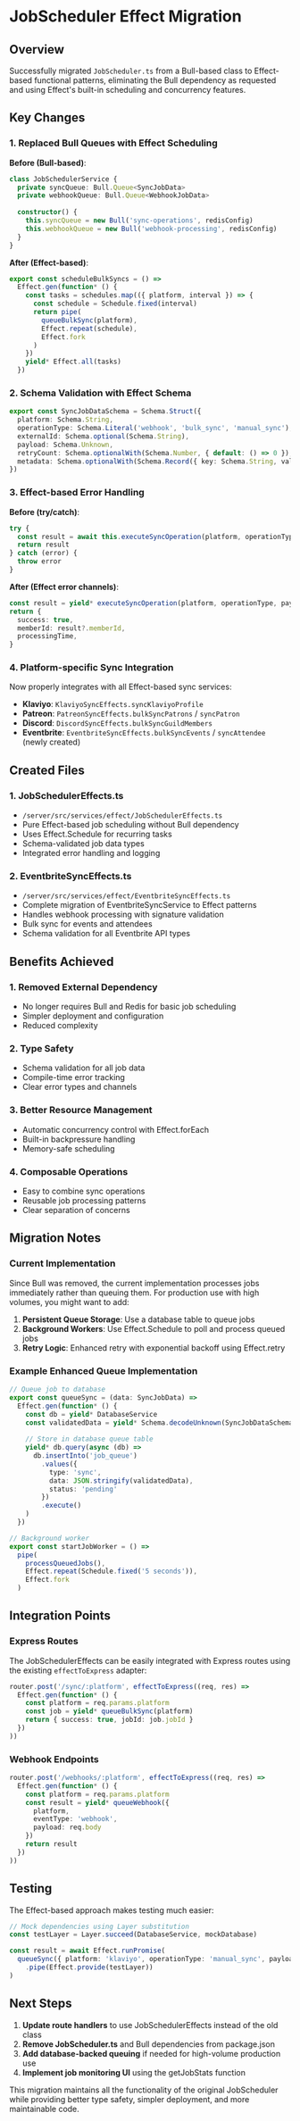 # JobScheduler Effect Migration

## Overview

Successfully migrated `JobScheduler.ts` from a Bull-based class to Effect-based functional patterns, eliminating the Bull dependency as requested and using Effect's built-in scheduling and concurrency features.

## Key Changes

### 1. Replaced Bull Queues with Effect Scheduling

**Before (Bull-based)**:
```typescript
class JobSchedulerService {
  private syncQueue: Bull.Queue<SyncJobData>
  private webhookQueue: Bull.Queue<WebhookJobData>
  
  constructor() {
    this.syncQueue = new Bull('sync-operations', redisConfig)
    this.webhookQueue = new Bull('webhook-processing', redisConfig)
  }
}
```

**After (Effect-based)**:
```typescript
export const scheduleBulkSyncs = () =>
  Effect.gen(function* () {
    const tasks = schedules.map(({ platform, interval }) => {
      const schedule = Schedule.fixed(interval)
      return pipe(
        queueBulkSync(platform),
        Effect.repeat(schedule),
        Effect.fork
      )
    })
    yield* Effect.all(tasks)
  })
```

### 2. Schema Validation with Effect Schema

```typescript
export const SyncJobDataSchema = Schema.Struct({
  platform: Schema.String,
  operationType: Schema.Literal('webhook', 'bulk_sync', 'manual_sync'),
  externalId: Schema.optional(Schema.String),
  payload: Schema.Unknown,
  retryCount: Schema.optionalWith(Schema.Number, { default: () => 0 }),
  metadata: Schema.optionalWith(Schema.Record({ key: Schema.String, value: Schema.Unknown }), { default: () => ({}) }),
})
```

### 3. Effect-based Error Handling

**Before (try/catch)**:
```typescript
try {
  const result = await this.executeSyncOperation(platform, operationType, payload, externalId)
  return result
} catch (error) {
  throw error
}
```

**After (Effect error channels)**:
```typescript
const result = yield* executeSyncOperation(platform, operationType, payload, externalId)
return {
  success: true,
  memberId: result?.memberId,
  processingTime,
}
```

### 4. Platform-specific Sync Integration

Now properly integrates with all Effect-based sync services:

- **Klaviyo**: `KlaviyoSyncEffects.syncKlaviyoProfile`
- **Patreon**: `PatreonSyncEffects.bulkSyncPatrons` / `syncPatron`
- **Discord**: `DiscordSyncEffects.bulkSyncGuildMembers`
- **Eventbrite**: `EventbriteSyncEffects.bulkSyncEvents` / `syncAttendee` (newly created)

## Created Files

### 1. JobSchedulerEffects.ts
- `/server/src/services/effect/JobSchedulerEffects.ts`
- Pure Effect-based job scheduling without Bull dependency
- Uses Effect.Schedule for recurring tasks
- Schema-validated job data types
- Integrated error handling and logging

### 2. EventbriteSyncEffects.ts  
- `/server/src/services/effect/EventbriteSyncEffects.ts`
- Complete migration of EventbriteSyncService to Effect patterns
- Handles webhook processing with signature validation
- Bulk sync for events and attendees
- Schema validation for all Eventbrite API types

## Benefits Achieved

### 1. **Removed External Dependency**
- No longer requires Bull and Redis for basic job scheduling
- Simpler deployment and configuration
- Reduced complexity

### 2. **Type Safety**
- Schema validation for all job data
- Compile-time error tracking
- Clear error types and channels

### 3. **Better Resource Management**
- Automatic concurrency control with Effect.forEach
- Built-in backpressure handling
- Memory-safe scheduling

### 4. **Composable Operations**
- Easy to combine sync operations
- Reusable job processing patterns
- Clear separation of concerns

## Migration Notes

### Current Implementation
Since Bull was removed, the current implementation processes jobs immediately rather than queuing them. For production use with high volumes, you might want to add:

1. **Persistent Queue Storage**: Use a database table to queue jobs
2. **Background Workers**: Use Effect.Schedule to poll and process queued jobs
3. **Retry Logic**: Enhanced retry with exponential backoff using Effect.retry

### Example Enhanced Queue Implementation
```typescript
// Queue job to database
export const queueSync = (data: SyncJobData) =>
  Effect.gen(function* () {
    const db = yield* DatabaseService
    const validatedData = yield* Schema.decodeUnknown(SyncJobDataSchema)(data)
    
    // Store in database queue table
    yield* db.query(async (db) =>
      db.insertInto('job_queue')
        .values({ 
          type: 'sync',
          data: JSON.stringify(validatedData),
          status: 'pending'
        })
        .execute()
    )
  })

// Background worker
export const startJobWorker = () =>
  pipe(
    processQueuedJobs(),
    Effect.repeat(Schedule.fixed('5 seconds')),
    Effect.fork
  )
```

## Integration Points

### Express Routes
The JobSchedulerEffects can be easily integrated with Express routes using the existing `effectToExpress` adapter:

```typescript
router.post('/sync/:platform', effectToExpress((req, res) =>
  Effect.gen(function* () {
    const platform = req.params.platform
    const job = yield* queueBulkSync(platform)
    return { success: true, jobId: job.jobId }
  })
))
```

### Webhook Endpoints
```typescript
router.post('/webhooks/:platform', effectToExpress((req, res) =>
  Effect.gen(function* () {
    const platform = req.params.platform
    const result = yield* queueWebhook({
      platform,
      eventType: 'webhook',
      payload: req.body
    })
    return result
  })
))
```

## Testing

The Effect-based approach makes testing much easier:

```typescript
// Mock dependencies using Layer substitution
const testLayer = Layer.succeed(DatabaseService, mockDatabase)

const result = await Effect.runPromise(
  queueSync({ platform: 'klaviyo', operationType: 'manual_sync', payload: {} })
    .pipe(Effect.provide(testLayer))
)
```

## Next Steps

1. **Update route handlers** to use JobSchedulerEffects instead of the old class
2. **Remove JobScheduler.ts** and Bull dependencies from package.json
3. **Add database-backed queuing** if needed for high-volume production use
4. **Implement job monitoring UI** using the getJobStats function

This migration maintains all the functionality of the original JobScheduler while providing better type safety, simpler deployment, and more maintainable code.